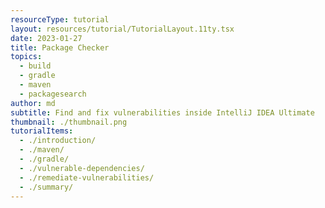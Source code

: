```yaml
---
resourceType: tutorial
layout: resources/tutorial/TutorialLayout.11ty.tsx
date: 2023-01-27
title: Package Checker
topics:
  - build
  - gradle
  - maven
  - packagesearch
author: md
subtitle: Find and fix vulnerabilities inside IntelliJ IDEA Ultimate
thumbnail: ./thumbnail.png
tutorialItems:
  - ./introduction/
  - ./maven/
  - ./gradle/
  - ./vulnerable-dependencies/
  - ./remediate-vulnerabilities/
  - ./summary/
---
```

